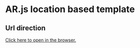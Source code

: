 # AR.js location based template
## Url direction
[Click here to open in the browser.](https://ulldecorb.github.io/arjs-location-based-example/)
